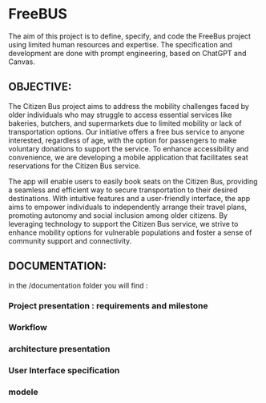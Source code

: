 # FreeBUS
 
The aim of this project is to define, specify, and code the FreeBus project using limited human resources and expertise. The specification and development are done with prompt engineering, based on ChatGPT and Canvas.


## OBJECTIVE:

The Citizen Bus project aims to address the mobility challenges faced by older individuals who may struggle to access essential services like bakeries, butchers, and supermarkets due to limited mobility or lack of transportation options. Our initiative offers a free bus service to anyone interested, regardless of age, with the option for passengers to make voluntary donations to support the service. To enhance accessibility and convenience, we are developing a mobile application that facilitates seat reservations for the Citizen Bus service.

The app will enable users to easily book seats on the Citizen Bus, providing a seamless and efficient way to secure transportation to their desired destinations. With intuitive features and a user-friendly interface, the app aims to empower individuals to independently arrange their travel plans, promoting autonomy and social inclusion among older citizens. By leveraging technology to support the Citizen Bus service, we strive to enhance mobility options for vulnerable populations and foster a sense of community support and connectivity.


## DOCUMENTATION:

in the /documentation folder you will find :
### Project presentation : requirements and milestone
### Workflow
### architecture presentation 
### User Interface specification
### modele